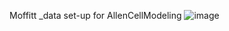 Moffitt _data set-up for AllenCellModeling
![image](https://user-images.githubusercontent.com/41202212/131168722-9584ff0c-6b7f-4597-a67c-2281a24eeefd.png)


